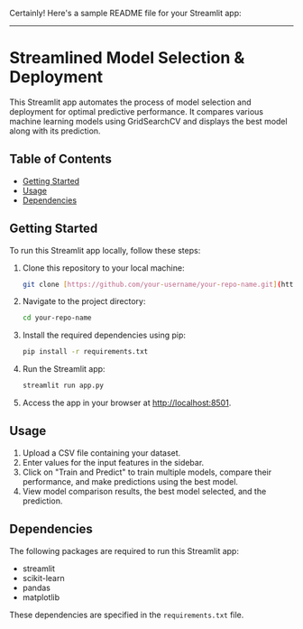 Certainly! Here's a sample README file for your Streamlit app:

---

# Streamlined Model Selection & Deployment

This Streamlit app automates the process of model selection and deployment for optimal predictive performance. It compares various machine learning models using GridSearchCV and displays the best model along with its prediction.

## Table of Contents

- [Getting Started](#getting-started)
- [Usage](#usage)
- [Dependencies](#dependencies)

## Getting Started

To run this Streamlit app locally, follow these steps:

1. Clone this repository to your local machine:

   ```bash
   git clone [https://github.com/your-username/your-repo-name.git](https://github.com/Vigneshmagalingam/Streamlined-Model-Selection-Deployment-Automated-Comparison-for-Optimal-Predictive-Performance)
   ```

2. Navigate to the project directory:

   ```bash
   cd your-repo-name
   ```

3. Install the required dependencies using pip:

   ```bash
   pip install -r requirements.txt
   ```

4. Run the Streamlit app:

   ```bash
   streamlit run app.py
   ```

5. Access the app in your browser at [http://localhost:8501](http://localhost:8501).

## Usage

1. Upload a CSV file containing your dataset.
2. Enter values for the input features in the sidebar.
3. Click on "Train and Predict" to train multiple models, compare their performance, and make predictions using the best model.
4. View model comparison results, the best model selected, and the prediction.

## Dependencies

The following packages are required to run this Streamlit app:

- streamlit
- scikit-learn
- pandas
- matplotlib

These dependencies are specified in the `requirements.txt` file.

